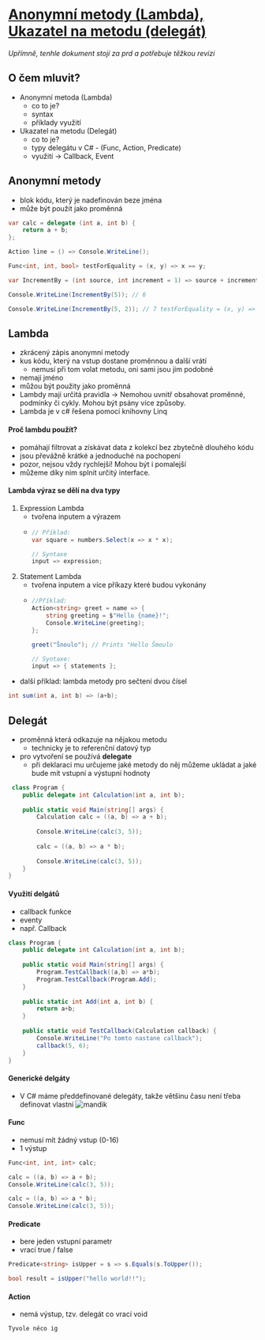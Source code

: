 # [Anonymní metody (Lambda), Ukazatel na metodu (delegát)](https://youtu.be/tNwfoEaFF68?si=YaftN8RaOIRkU47k)
*Upřímně, tenhle dokument stojí za prd a potřebuje těžkou revizi*

## O čem mluvit?
- Anonymní metoda (Lambda)
    - co to je?
    - syntax
    - příklady využití
- Ukazatel na metodu (Delegát)
    - co to je?
    - typy delegátu v C# - (Func, Action, Predicate)
    - využití -> Callback, Event

## Anonymní metody
- blok kódu, který je nadefinován beze jména
- může být použit jako proměnná
```csharp
var calc = delegate (int a, int b) {
    return a + b;
};

Action line = () => Console.WriteLine();

Func<int, int, bool> testForEquality = (x, y) => x == y;

var IncrementBy = (int source, int increment = 1) => source + increment;

Console.WriteLine(IncrementBy(5)); // 6

Console.WriteLine(IncrementBy(5, 2)); // 7 testForEquality = (x, y) => x == y;
```

## Lambda
- zkrácený zápis anonymní metody
- kus kódu, který na vstup dostane proměnnou a další vrátí
	- nemusí při tom volat metodu, oni sami jsou jim podobné
- nemají jméno
- můžou být použity jako proměnná
- Lambdy mají určitá pravidla -> Nemohou uvnitř obsahovat proměnné, podmínky či cykly. Mohou být psány více způsoby.
- Lambda je v c# řešena pomocí knihovny Linq

#### Proč lambdu použít?
- pomáhají filtrovat a získávat data z kolekcí bez zbytečně dlouhého kódu 
- jsou převážně krátké a jednoduché na pochopení
- pozor, nejsou vždy rychlejší! Mohou být i pomalejší
- můžeme díky nim splnit určitý interface.

#### Lambda výraz se dělí na dva typy
1. Expression Lambda
	- tvořena inputem a výrazem
	- ```csharp
	  // Příklad:
	  var square = numbers.Select(x => x * x);
	  
	  // Syntaxe
	  input => expression;
2. Statement Lambda
	- tvořena inputem a více příkazy které budou vykonány
	- ```csharp
	  //Příklad:
	  Action<string> greet = name => {
		  string greeting = $"Hello {name}!";
		  Console.WriteLine(greeting);
	  };
	  
	  greet("Šnoulo"); // Prints "Hello Šmoulo
	  
	  // Syntaxe:
	  input => { statements };

- další příklad: lambda metody pro sečtení dvou čísel
```csharp
int sum(int a, int b) => (a+b);
```

## Delegát
- proměnná která odkazuje na nějakou metodu
	- technicky je to referenční datový typ
- pro vytvoření se používá **delegate** 
	- při deklaraci mu určujeme jaké metody do něj můžeme ukládat a jaké bude mít vstupní a výstupní hodnoty

```csharp
 class Program {
    public delegate int Calculation(int a, int b);
    
    public static void Main(string[] args) {
        Calculation calc = ((a, b) => a + b);
        
        Console.WriteLine(calc(3, 5));
        
        calc = ((a, b) => a * b);
        
        Console.WriteLine(calc(3, 5));
    }
}
```

#### Využití delgátů
- callback funkce
- eventy
- např. Callback
```csharp
class Program {
	public delegate int Calculation(int a, int b);
    
    public static void Main(string[] args) {
        Program.TestCallback((a,b) => a*b);
        Program.TestCallback(Program.Add);
    }
    
    public static int Add(int a, int b) {
        return a+b; 
    }
    
    public static void TestCallback(Calculation callback) {
        Console.WriteLine("Po tomto nastane callback");
        callback(5, 6);
    }
}
```

#### Generické delgáty
- V C# máme předdefinované delegáty, takže většinu času není třeba definovat vlastní
![mandik](Skyrim_Mandiky_2%20(1).png)
#### Func
- nemusí mít žádný vstup (0-16)
- 1 výstup
```csharp
Func<int, int, int> calc;

calc = ((a, b) => a + b);
Console.WriteLine(calc(3, 5));

calc = ((a, b) => a * b);
Console.WriteLine(calc(3, 5));
```

#### Predicate
- bere jeden vstupní parametr
- vrací true / false
```csharp
Predicate<string> isUpper = s => s.Equals(s.ToUpper());

bool result = isUpper("hello world!!");
```

#### Action
- nemá výstup, tzv. delegát co vrací void
```csharp
Tyvole něco ig
```